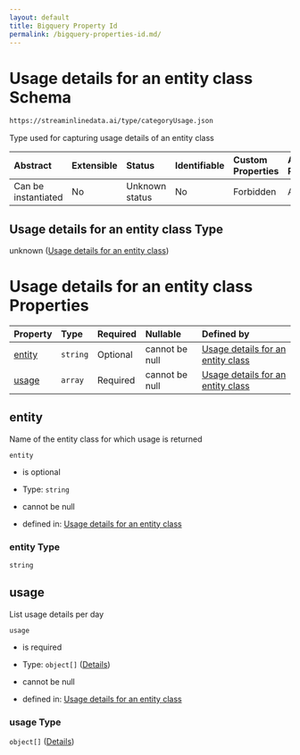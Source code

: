 ```yaml
---
layout: default
title: Bigquery Property Id
permalink: /bigquery-properties-id.md/
---
```

# Usage details for an entity class Schema

```txt
https://streaminlinedata.ai/type/categoryUsage.json
```

Type used for capturing usage details of an entity class

| Abstract            | Extensible | Status         | Identifiable | Custom Properties | Additional Properties | Access Restrictions | Defined In                                                             |
| :------------------ | :--------- | :------------- | :----------- | :---------------- | :-------------------- | :------------------ | :--------------------------------------------------------------------- |
| Can be instantiated | No         | Unknown status | No           | Forbidden         | Allowed               | none                | [categoryUsage.json](catagoryUsage.md "open original schema") |

## Usage details for an entity class Type

unknown ([Usage details for an entity class](categoryusage.md))

# Usage details for an entity class Properties

| Property          | Type     | Required | Nullable       | Defined by                                                                                                                                       |
| :---------------- | :------- | :------- | :------------- | :----------------------------------------------------------------------------------------------------------------------------------------------- |
| [entity](#entity) | `string` | Optional | cannot be null | [Usage details for an entity class](categoryusage-properties-entity.md "https://streaminlinedata.ai/type/categoryUsage.json#/properties/entity") |
| [usage](#usage)   | `array`  | Required | cannot be null | [Usage details for an entity class](categoryusage-properties-usage.md "https://streaminlinedata.ai/type/categoryUsage.json#/properties/usage")   |

## entity

Name of the entity class for which usage is returned

`entity`

*   is optional

*   Type: `string`

*   cannot be null

*   defined in: [Usage details for an entity class](categoryusage-properties-entity.md "https://streaminlinedata.ai/type/categoryUsage.json#/properties/entity")

### entity Type

`string`

## usage

List usage details per day

`usage`

*   is required

*   Type: `object[]` ([Details](common-definitions-usagedetails.md))

*   cannot be null

*   defined in: [Usage details for an entity class](categoryusage-properties-usage.md "https://streaminlinedata.ai/type/categoryUsage.json#/properties/usage")

### usage Type

`object[]` ([Details](common-definitions-usagedetails.md))
